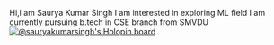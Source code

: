 Hi,i am Saurya Kumar Singh
I am interested in exploring ML field
I am currently pursuing b.tech in CSE branch from SMVDU
[![@sauryakumarsingh's Holopin board](https://holopin.me/sauryakumarsingh)](https://holopin.io/@sauryakumarsingh)
